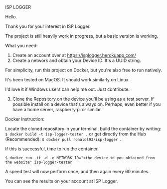 ISP LOGGER

Hello. 

Thank you for your interest in ISP Logger.

The project is still heavily work in progress, but a basic version is working.

What you need:

1) Create an account over at https://isplogger.herokuapp.com/
2) Create a network and obtain your Device ID. It's a UUID string.


For simplicity, run this project on Docker, but you're also free to run natively.

It's been tested on MacOS. It should work similarly on Linux. 

I'd love it if Windows users can help me out. Just contribute. 

3) Clone the Repository on the device you'll be using as a test server. If possible install on a device that's always on. Perhaps, even better if you have a home server, raspberry pi or similar.

Docker Instruction:

Locate the cloned repository in your terminal. 
build the container by writing: `$ docker build -t isp-logger-tester .`
or get directly from the Hub (Recommended): `$ docker pull ronaldl93/isp-logger `.

If this is successful, time to run the container,

`$ docker run -it -d -e NETWORK_ID="<the device id you obtained from the website" isp-logger-tester`

A speed test will now perform once, and then again every 60 minutes. 

You can see the results on your account at ISP Logger.


